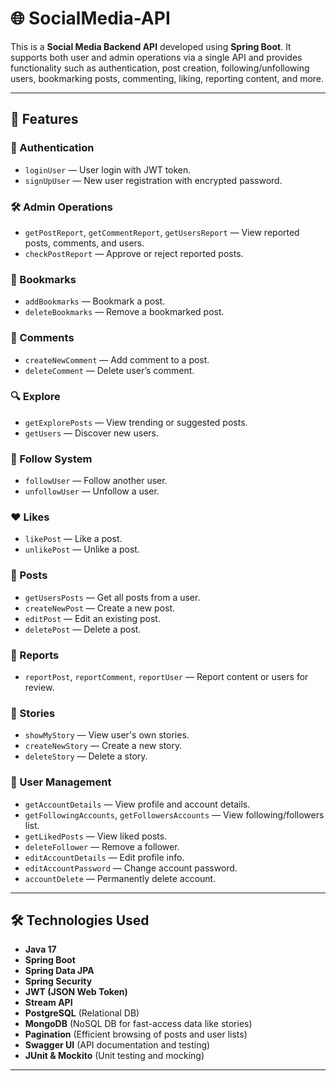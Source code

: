 # 🌐 SocialMedia-API

This is a **Social Media Backend API** developed using **Spring Boot**. It supports both user and admin operations via a single API and provides functionality such as authentication, post creation, following/unfollowing users, bookmarking posts, commenting, liking, reporting content, and more.

---

## 🚀 Features

### 👤 Authentication
- `loginUser` — User login with JWT token.
- `signUpUser` — New user registration with encrypted password.

### 🛠 Admin Operations
- `getPostReport`, `getCommentReport`, `getUsersReport` — View reported posts, comments, and users.
- `checkPostReport` — Approve or reject reported posts.

### 📌 Bookmarks
- `addBookmarks` — Bookmark a post.
- `deleteBookmarks` — Remove a bookmarked post.

### 💬 Comments
- `createNewComment` — Add comment to a post.
- `deleteComment` — Delete user’s comment.

### 🔍 Explore
- `getExplorePosts` — View trending or suggested posts.
- `getUsers` — Discover new users.

### 🤝 Follow System
- `followUser` — Follow another user.
- `unfollowUser` — Unfollow a user.

### ❤️ Likes
- `likePost` — Like a post.
- `unlikePost` — Unlike a post.

### 📸 Posts
- `getUsersPosts` — Get all posts from a user.
- `createNewPost` — Create a new post.
- `editPost` — Edit an existing post.
- `deletePost` — Delete a post.

### 🚨 Reports
- `reportPost`, `reportComment`, `reportUser` — Report content or users for review.

### 📖 Stories
- `showMyStory` — View user's own stories.
- `createNewStory` — Create a new story.
- `deleteStory` — Delete a story.

### 🧾 User Management
- `getAccountDetails` — View profile and account details.
- `getFollowingAccounts`, `getFollowersAccounts` — View following/followers list.
- `getLikedPosts` — View liked posts.
- `deleteFollower` — Remove a follower.
- `editAccountDetails` — Edit profile info.
- `editAccountPassword` — Change account password.
- `accountDelete` — Permanently delete account.

---

## 🛠 Technologies Used

- **Java 17**
- **Spring Boot**
- **Spring Data JPA**
- **Spring Security**
- **JWT (JSON Web Token)**
- **Stream API**
- **PostgreSQL** (Relational DB)
- **MongoDB** (NoSQL DB for fast-access data like stories)
- **Pagination** (Efficient browsing of posts and user lists)
- **Swagger UI** (API documentation and testing)
- **JUnit & Mockito** (Unit testing and mocking)

---

